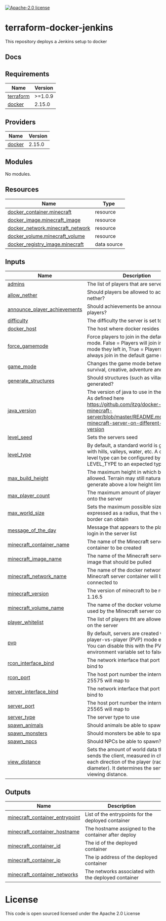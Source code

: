 [![Apache-2.0 license](http://img.shields.io/badge/license-Apache-brightgreen.svg)](http://www.apache.org/licenses/LICENSE-2.0.html)

terraform-docker-jenkins
========================

This repository deploys a Jenkins setup to docker

## Docs
<!-- BEGINNING OF PRE-COMMIT-TERRAFORM DOCS HOOK -->
## Requirements

| Name | Version |
|------|---------|
| <a name="requirement_terraform"></a> [terraform](#requirement\_terraform) | >=1.0.9 |
| <a name="requirement_docker"></a> [docker](#requirement\_docker) | 2.15.0 |

## Providers

| Name | Version |
|------|---------|
| <a name="provider_docker"></a> [docker](#provider\_docker) | 2.15.0 |

## Modules

No modules.

## Resources

| Name | Type |
|------|------|
| [docker_container.minecraft](https://registry.terraform.io/providers/kreuzwerker/docker/2.15.0/docs/resources/container) | resource |
| [docker_image.minecraft_image](https://registry.terraform.io/providers/kreuzwerker/docker/2.15.0/docs/resources/image) | resource |
| [docker_network.minecraft_network](https://registry.terraform.io/providers/kreuzwerker/docker/2.15.0/docs/resources/network) | resource |
| [docker_volume.minecraft_volume](https://registry.terraform.io/providers/kreuzwerker/docker/2.15.0/docs/resources/volume) | resource |
| [docker_registry_image.minecraft](https://registry.terraform.io/providers/kreuzwerker/docker/2.15.0/docs/data-sources/registry_image) | data source |

## Inputs

| Name | Description | Type | Default | Required |
|------|-------------|------|---------|:--------:|
| <a name="input_admins"></a> [admins](#input\_admins) | The list of players that are server admins | `list(string)` | n/a | yes |
| <a name="input_allow_nether"></a> [allow\_nether](#input\_allow\_nether) | Should players be allowed to access the nether? | `bool` | n/a | yes |
| <a name="input_announce_player_achievements"></a> [announce\_player\_achievements](#input\_announce\_player\_achievements) | Should achievements be announced to players? | `bool` | n/a | yes |
| <a name="input_difficulty"></a> [difficulty](#input\_difficulty) | The difficulty the server is set to | `string` | n/a | yes |
| <a name="input_docker_host"></a> [docker\_host](#input\_docker\_host) | The host where docker resides | `string` | n/a | yes |
| <a name="input_force_gamemode"></a> [force\_gamemode](#input\_force\_gamemode) | Force players to join in the default game mode. False = Players will join in the game mode they left in, True = Players will always join in the default game mode. | `bool` | n/a | yes |
| <a name="input_game_mode"></a> [game\_mode](#input\_game\_mode) | Changes the game mode between survival, creative, adventure and spectator | `string` | n/a | yes |
| <a name="input_generate_structures"></a> [generate\_structures](#input\_generate\_structures) | Should structures (such as villages) be generated? | `bool` | n/a | yes |
| <a name="input_java_version"></a> [java\_version](#input\_java\_version) | The version of java to use in the container. As defined here https://github.com/itzg/docker-minecraft-server/blob/master/README.md#running-minecraft-server-on-different-java-version | `string` | `"latest"` | no |
| <a name="input_level_seed"></a> [level\_seed](#input\_level\_seed) | Sets the servers seed | `string` | n/a | yes |
| <a name="input_level_type"></a> [level\_type](#input\_level\_type) | By default, a standard world is generated with hills, valleys, water, etc. A different level type can be configured by setting LEVEL\_TYPE to an expected type | `string` | n/a | yes |
| <a name="input_max_build_height"></a> [max\_build\_height](#input\_max\_build\_height) | The maximum height in which building is allowed. Terrain may still naturally generate above a low height limit | `number` | `256` | no |
| <a name="input_max_player_count"></a> [max\_player\_count](#input\_max\_player\_count) | The maximum amount of players allowed onto the server | `number` | n/a | yes |
| <a name="input_max_world_size"></a> [max\_world\_size](#input\_max\_world\_size) | Sets the maximum possible size in blocks, expressed as a radius, that the world border can obtain | `number` | `29999984` | no |
| <a name="input_message_of_the_day"></a> [message\_of\_the\_day](#input\_message\_of\_the\_day) | Message that appears to the player before login in the server list | `string` | n/a | yes |
| <a name="input_minecraft_container_name"></a> [minecraft\_container\_name](#input\_minecraft\_container\_name) | The name of the Minecraft server container to be created | `string` | n/a | yes |
| <a name="input_minecraft_image_name"></a> [minecraft\_image\_name](#input\_minecraft\_image\_name) | The name of the Minecraft server docker image that should be pulled | `string` | n/a | yes |
| <a name="input_minecraft_network_name"></a> [minecraft\_network\_name](#input\_minecraft\_network\_name) | The name of the docker network that the Minecraft server container will be connected to | `string` | n/a | yes |
| <a name="input_minecraft_version"></a> [minecraft\_version](#input\_minecraft\_version) | The version of minecraft to be run e.g. 1.16.5 | `string` | n/a | yes |
| <a name="input_minecraft_volume_name"></a> [minecraft\_volume\_name](#input\_minecraft\_volume\_name) | The name of the docker volume to be used by the Minecraft server container | `string` | n/a | yes |
| <a name="input_player_whitelist"></a> [player\_whitelist](#input\_player\_whitelist) | The list of players tht are allowed to play on the server | `list(string)` | n/a | yes |
| <a name="input_pvp"></a> [pvp](#input\_pvp) | By default, servers are created with player-vs-player (PVP) mode enabled. You can disable this with the PVP environment variable set to false | `bool` | `false` | no |
| <a name="input_rcon_interface_bind"></a> [rcon\_interface\_bind](#input\_rcon\_interface\_bind) | The network interface that port 25575 will bind to | `string` | `"0.0.0.0"` | no |
| <a name="input_rcon_port"></a> [rcon\_port](#input\_rcon\_port) | The host port number the internal port 25575 will map to | `number` | `25575` | no |
| <a name="input_server_interface_bind"></a> [server\_interface\_bind](#input\_server\_interface\_bind) | The network interface that port 25565 will bind to | `string` | `"0.0.0.0"` | no |
| <a name="input_server_port"></a> [server\_port](#input\_server\_port) | The host port number the internal port 25565 will map to | `number` | `25565` | no |
| <a name="input_server_type"></a> [server\_type](#input\_server\_type) | The server type to use | `string` | n/a | yes |
| <a name="input_spawn_animals"></a> [spawn\_animals](#input\_spawn\_animals) | Should animals be able to spawn? | `bool` | n/a | yes |
| <a name="input_spawn_monsters"></a> [spawn\_monsters](#input\_spawn\_monsters) | Should monsters be able to spawn? | `bool` | n/a | yes |
| <a name="input_spawn_npcs"></a> [spawn\_npcs](#input\_spawn\_npcs) | Should NPCs be able to spawn? | `bool` | n/a | yes |
| <a name="input_view_distance"></a> [view\_distance](#input\_view\_distance) | Sets the amount of world data the server sends the client, measured in chunks in each direction of the player (radius, not diameter). It determines the server-side viewing distance. | `number` | `10` | no |

## Outputs

| Name | Description |
|------|-------------|
| <a name="output_minecraft_container_entrypoint"></a> [minecraft\_container\_entrypoint](#output\_minecraft\_container\_entrypoint) | List of the entrypoints for the deployed container |
| <a name="output_minecraft_container_hostname"></a> [minecraft\_container\_hostname](#output\_minecraft\_container\_hostname) | The hostname assigned to the container after deploy |
| <a name="output_minecraft_container_id"></a> [minecraft\_container\_id](#output\_minecraft\_container\_id) | The id of the deployed container |
| <a name="output_minecraft_container_ip"></a> [minecraft\_container\_ip](#output\_minecraft\_container\_ip) | The ip address of the deployed container |
| <a name="output_minecraft_container_networks"></a> [minecraft\_container\_networks](#output\_minecraft\_container\_networks) | The networks associated with the deployed container |
<!-- END OF PRE-COMMIT-TERRAFORM DOCS HOOK -->

License
=======
This code is open sourced licensed under the Apache 2.0 License
